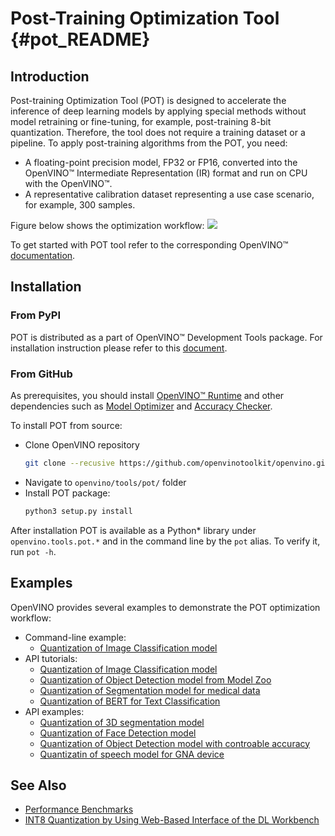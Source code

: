 # Post-Training Optimization Tool {#pot_README}

## Introduction

Post-training Optimization Tool (POT) is designed to accelerate the inference of deep learning models by applying
special methods without model retraining or fine-tuning, for example, post-training 8-bit quantization. Therefore, the tool does not
require a training dataset or a pipeline. To apply post-training algorithms from the POT, you need:
* A floating-point precision model, FP32 or FP16, converted into the OpenVINO&trade; Intermediate Representation (IR) format
and run on CPU with the OpenVINO&trade;.
* A representative calibration dataset representing a use case scenario, for example, 300 samples.

Figure below shows the optimization workflow:
![](docs/images/workflow_simple.png)

To get started with POT tool refer to the corresponding OpenVINO&trade; [documentation](https://docs.openvino.ai/latest/openvino_docs_model_optimization_guide.html).

## Installation
### From PyPI
POT is distributed as a part of OpenVINO&trade; Development Tools package. For installation instruction please refer to this [document](https://docs.openvino.ai/latest/openvino_docs_install_guides_install_dev_tools.html).

### From GitHub
As prerequisites, you should install [OpenVINO&trade; Runtime](https://docs.openvino.ai/latest/openvino_docs_install_guides_install_runtime.html) and other dependencies such as [Model Optimizer](https://docs.openvino.ai/latest/openvino_docs_MO_DG_Deep_Learning_Model_Optimizer_DevGuide.html) and [Accuracy Checker](https://docs.openvino.ai/latest/omz_tools_accuracy_checker.html).

To install POT from source:
- Clone OpenVINO repository
   ```sh
   git clone --recusive https://github.com/openvinotoolkit/openvino.git
   ```
- Navigate to `openvino/tools/pot/` folder
- Install POT package:
   ```sh
   python3 setup.py install
   ```

After installation POT is available as a Python* library under `openvino.tools.pot.*` and in the command line by the `pot` alias. To verify it, run `pot -h`. 


## Examples

OpenVINO provides several examples to demonstrate the POT optimization workflow:

* Command-line example:
  * [Quantization of Image Classification model](https://docs.openvino.ai/latest/pot_configs_examples_README.html)
* API tutorials:
  * [Quantization of Image Classification model](https://github.com/openvinotoolkit/openvino_notebooks/tree/main/notebooks/301-tensorflow-training-openvino)
  * [Quantization of Object Detection model from Model Zoo](https://github.com/openvinotoolkit/openvino_notebooks/tree/main/notebooks/111-detection-quantization)
  * [Quantization of Segmentation model for medical data](https://github.com/openvinotoolkit/openvino_notebooks/tree/main/notebooks/110-ct-segmentation-quantize)
  * [Quantization of BERT for Text Classification](https://github.com/openvinotoolkit/openvino_notebooks/tree/main/notebooks/105-language-quantize-bert)
* API examples:
  * [Quantization of 3D segmentation model](https://github.com/openvinotoolkit/openvino/tree/master/tools/pot/openvino/tools/pot/api/samples/3d_segmentation)
  * [Quantization of Face Detection model](https://github.com/openvinotoolkit/openvino/tree/master/tools/pot/openvino/tools/pot/api/samples/face_detection)
  * [Quantization of Object Detection model with controable accuracy](https://github.com/openvinotoolkit/openvino/tree/master/tools/pot/openvino/tools/pot/api/samples/object_detection)
  * [Quantizatin of speech model for GNA device](https://github.com/openvinotoolkit/openvino/tree/master/tools/pot/openvino/tools/pot/api/samples/speech)


## See Also

* [Performance Benchmarks](https://docs.openvino.ai/latest/openvino_docs_performance_benchmarks_openvino.html)
* [INT8 Quantization by Using Web-Based Interface of the DL Workbench](https://docs.openvino.ai/latest/workbench_docs_Workbench_DG_Int_8_Quantization.html)
